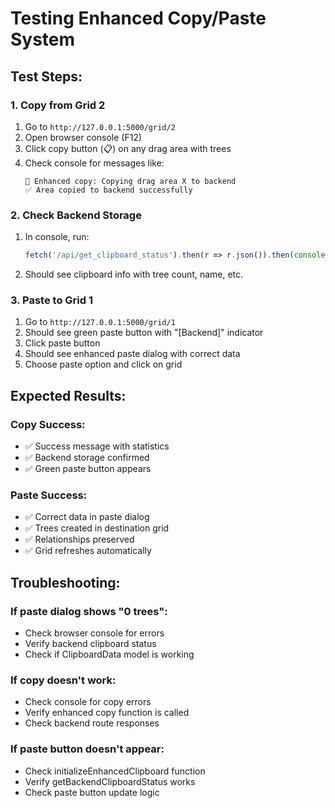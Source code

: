 # Testing Enhanced Copy/Paste System

## Test Steps:

### 1. Copy from Grid 2
1. Go to `http://127.0.0.1:5000/grid/2`
2. Open browser console (F12)
3. Click copy button (📋) on any drag area with trees
4. Check console for messages like:
   ```
   🔄 Enhanced copy: Copying drag area X to backend
   ✅ Area copied to backend successfully
   ```

### 2. Check Backend Storage
1. In console, run:
   ```javascript
   fetch('/api/get_clipboard_status').then(r => r.json()).then(console.log)
   ```
2. Should see clipboard info with tree count, name, etc.

### 3. Paste to Grid 1
1. Go to `http://127.0.0.1:5000/grid/1`
2. Should see green paste button with "[Backend]" indicator
3. Click paste button
4. Should see enhanced paste dialog with correct data
5. Choose paste option and click on grid

## Expected Results:

### Copy Success:
- ✅ Success message with statistics
- ✅ Backend storage confirmed
- ✅ Green paste button appears

### Paste Success:
- ✅ Correct data in paste dialog
- ✅ Trees created in destination grid
- ✅ Relationships preserved
- ✅ Grid refreshes automatically

## Troubleshooting:

### If paste dialog shows "0 trees":
- Check browser console for errors
- Verify backend clipboard status
- Check if ClipboardData model is working

### If copy doesn't work:
- Check console for copy errors
- Verify enhanced copy function is called
- Check backend route responses

### If paste button doesn't appear:
- Check initializeEnhancedClipboard function
- Verify getBackendClipboardStatus works
- Check paste button update logic